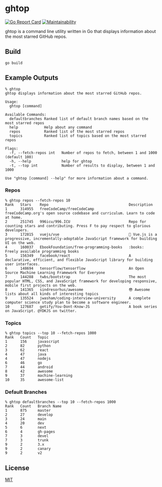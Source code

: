 # ghtop

[![Go Report Card](https://goreportcard.com/badge/github.com/patrickhoefler/ghtop)](https://goreportcard.com/report/github.com/patrickhoefler/ghtop)
[![Maintainability](https://api.codeclimate.com/v1/badges/bc77f3cc2bd774e8d33f/maintainability)](https://codeclimate.com/github/patrickhoefler/ghtop/maintainability)

ghtop is a command line utility written in Go that displays information about the most starred GitHub repos.

## Build

`go build`

## Example Outputs

```text
% ghtop
ghtop displays information about the most starred GitHub repos.

Usage:
  ghtop [command]

Available Commands:
  defaultbranches Ranked list of default branch names based on the most starred repos
  help            Help about any command
  repos           Ranked list of the most starred repos
  topics          Ranked list of topics based on the most starred repos

Flags:
  -f, --fetch-repos int   Number of repos to fetch, between 1 and 1000 (default 100)
  -h, --help              help for ghtop
  -t, --top int           Number of results to display, between 1 and 1000

Use "ghtop [command] --help" for more information about a command.
```

### Repos

```text
% ghtop repos --fetch-repos 10
Rank   Stars    Repo                                     Description
1      314955   freeCodeCamp/freeCodeCamp                freeCodeCamp.org's open source codebase and curriculum. Learn to code at home.
2      251745   996icu/996.ICU                           Repo for counting stars and contributing. Press F to pay respect to glorious developers.
3      172815   vuejs/vue                                🖖 Vue.js is a progressive, incrementally-adoptable JavaScript framework for building UI on the web.
4      160037   EbookFoundation/free-programming-books   :books: Freely available programming books
5      156349   facebook/react                           A declarative, efficient, and flexible JavaScript library for building user interfaces.
6      148694   tensorflow/tensorflow                    An Open Source Machine Learning Framework for Everyone
7      144288   twbs/bootstrap                           The most popular HTML, CSS, and JavaScript framework for developing responsive, mobile first projects on the web.
8      141365   sindresorhus/awesome                     😎 Awesome lists about all kinds of interesting topics
9      135524   jwasham/coding-interview-university      A complete computer science study plan to become a software engineer.
10     127687   getify/You-Dont-Know-JS                  A book series on JavaScript. @YDKJS on twitter.
```

### Topics

```text
% ghtop topics --top 10 --fetch-repos 1000
Rank   Count   Topic
1      156     javascript
2      82      python
3      62      react
4      47      java
4      47      nodejs
6      46      go
7      44      android
8      42      awesome
9      37      machine-learning
10     35      awesome-list
```

### Default Branches

```text
% ghtop defaultbranches --top 10 --fetch-repos 1000
Rank   Count   Branch Name
1      875     master
2      27      develop
3      24      main
4      20      dev
5      6       next
6      4       gh-pages
7      3       devel
7      3       trunk
9      2       3.x
9      2       canary
9      2       v2
```

## License

[MIT](https://github.com/patrickhoefler/ghtop/blob/main/LICENSE)
